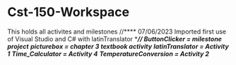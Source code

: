 # Cst-150-Workspace
This holds all activites and milestones
//**** 07/06/2023 Imported first use of Visual Studio and C# with latinTranslator ****// 
***ButtonClicker = milestone project*****
***picturebox = chapter 3 textbook activity***
***latinTranslator = Activity 1***
**Time_Calculator = Activity 4**
**TemperatureConversion = Activity 2***
